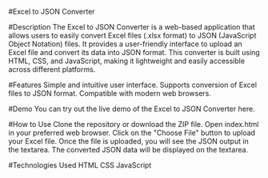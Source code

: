 #Excel to JSON Converter

#Description
The Excel to JSON Converter is a web-based application that allows users to easily convert Excel files (.xlsx format) to JSON (JavaScript Object Notation) files. It provides a user-friendly interface to upload an Excel file and convert its data into JSON format. This converter is built using HTML, CSS, and JavaScript, making it lightweight and easily accessible across different platforms.

#Features
Simple and intuitive user interface.
Supports conversion of Excel files to JSON format.
Compatible with modern web browsers.


#Demo
You can try out the live demo of the Excel to JSON Converter here.

#How to Use
Clone the repository or download the ZIP file.
Open index.html in your preferred web browser.
Click on the "Choose File" button to upload your Excel file.
Once the file is uploaded, you will see the JSON output in the textarea.
The converted JSON data will be displayed on the textarea.


#Technologies Used
HTML
CSS
JavaScript


